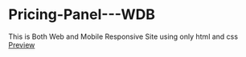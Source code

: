 # Pricing-Panel---WDB
This is Both Web and Mobile Responsive Site using only html and css  
[Preview](https://htmlpreview.github.io/?https://github.com/vamsimadhav/Pricing-Panel---WDB/blob/main/index.html)
